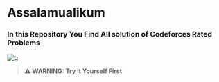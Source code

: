 <h1>Assalamualikum</h1>
<h3>In this Repository You Find All solution of <b>Codeforces Rated Problems</b> </h3>

![g](https://github.com/user-attachments/assets/83867c7d-fb53-4fd0-8baf-90160cbddea1)


> **⚠ WARNING:** **Try it Yourself First**
